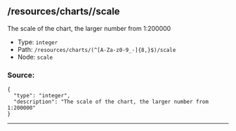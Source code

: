 ## /resources/charts/<RegExp>/scale

The scale of the chart, the larger number from 1:200000

* Type: `integer`
* Path: `/resources/charts/(^[A-Za-z0-9_-]{8,}$)/scale`
* Node: `scale`

### Source:
```
{
  "type": "integer",
  "description": "The scale of the chart, the larger number from 1:200000"
}
```

---
